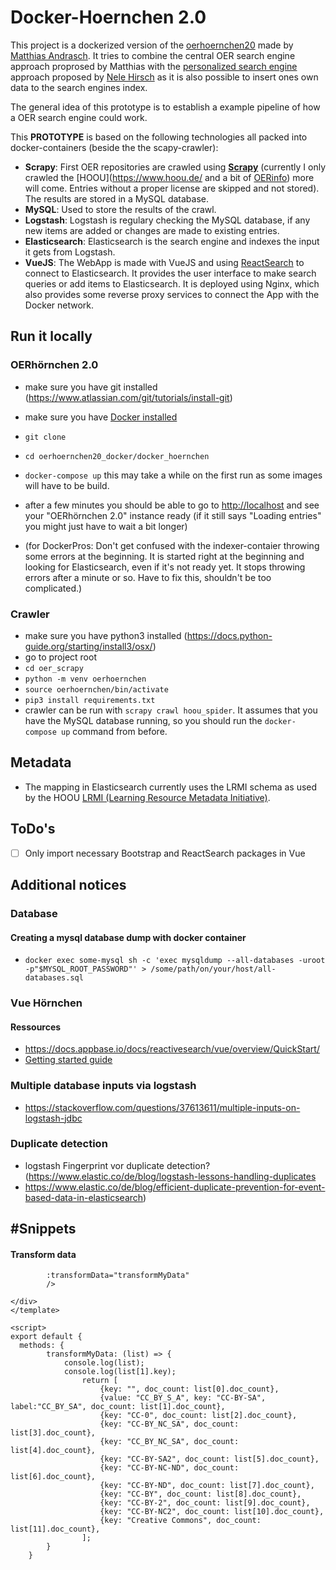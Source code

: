 # Docker-Hoernchen 2.0

This project is a dockerized version of the [oerhoernchen20](https://github.com/programmieraffe/oerhoernchen20) made by [Matthias Andrasch](https://twitter.com/m_andrasch). 
It tries to combine the central OER search engine approach proprosed by Matthias with the [personalized search engine](https://ebildungslabor.de/blog/oersuchtool/) approach proposed by [Nele Hirsch](https://twitter.com/eBildungslabor) as it is also possible to insert ones own data to the search engines index.

The general idea of this prototype is to establish a example pipeline of how a OER search engine could work. 

This **PROTOTYPE** is based on the following technologies all packed into docker-containers (beside the the scapy-crawler):

- **Scrapy**: First OER repositories are crawled using **[Scrapy](http://scrapy.org/)** (currently I only crawled the [HOOU](https://www.hoou.de/ and a bit of [OERinfo](https://open-educational-resources.de/)) more will come. Entries without a proper license are skipped and not stored). The results are stored in a MySQL database.
- **MySQL**: Used to store the results of the crawl.
- **Logstash**: Logstash is regulary checking the MySQL database, if any new items are added or changes are made to existing entries.
- **Elasticsearch**: Elasticsearch is the search engine and indexes the input it gets from Logstash.
- **VueJS**: The WebApp is made with VueJS and using [ReactSearch](https://docs.appbase.io/docs/reactivesearch/vue/overview/QuickStart/) to connect to Elasticsearch. It provides the user interface to make search queries or add items to Elasticsearch. It is deployed using Nginx, which also provides some reverse proxy services to connect the App with the Docker network.

## Run it locally

### OERhörnchen 2.0

- make sure you have git installed (https://www.atlassian.com/git/tutorials/install-git)
- make sure you have [Docker installed](https://docs.docker.com/install/)
- `git clone`
- `cd oerhoernchen20_docker/docker_hoernchen`
- `docker-compose up` this may take a while on the first run as some images will have to be build.
- after a few minutes you should be able to go to <http://localhost> and see your "OERhörnchen 2.0" instance ready (if it still says "Loading entries" you might just have to wait a bit longer)

- (for DockerPros: Don't get confused with the indexer-contaier throwing some errors at the beginning. It is started right at the beginning and looking for Elasticsearch, even if it's not ready yet. It stops throwing errors after a minute or so. Have to fix this, shouldn't be too complicated.)

### Crawler

- make sure you have python3 installed (https://docs.python-guide.org/starting/install3/osx/)
- go to project root
- `cd oer_scrapy`
- `python -m venv oerhoernchen`
- `source oerhoernchen/bin/activate`
- `pip3 install requirements.txt`
- crawler can be run with `scrapy crawl hoou_spider`. It assumes that you have the MySQL database running, so you should run the `docker-compose up` command from before.


## Metadata

- The mapping in Elasticsearch currently uses the LRMI schema as used by the HOOU [LRMI (Learning Resource Metadata Initiative)](https://www.dublincore.org/specifications/lrmi/lrmi_terms/).

## ToDo's

- [ ] Only import necessary Bootstrap and ReactSearch packages in Vue

## Additional notices

### Database

#### Creating a mysql database dump with docker container

- `docker exec some-mysql sh -c 'exec mysqldump --all-databases -uroot -p"$MYSQL_ROOT_PASSWORD"' > /some/path/on/your/host/all-databases.sql`

### Vue Hörnchen

#### Ressources

- https://docs.appbase.io/docs/reactivesearch/vue/overview/QuickStart/
- [Getting started guide](https://opensource.appbase.io/reactive-manual/getting-started/reactivebase.html)

### Multiple database inputs via logstash

- https://stackoverflow.com/questions/37613611/multiple-inputs-on-logstash-jdbc

### Duplicate detection

- logstash Fingerprint vor duplicate detection? (https://www.elastic.co/de/blog/logstash-lessons-handling-duplicates
- https://www.elastic.co/de/blog/efficient-duplicate-prevention-for-event-based-data-in-elasticsearch)


## #Snippets

#### Transform data

```
		:transformData="transformMyData"
		/>

</div>
</template>

<script>
export default {
  methods: {
		transformMyData: (list) => {
			console.log(list);
			console.log(list[1].key);
				return [
					{key: "", doc_count: list[0].doc_count},
					{value: "CC_BY_S_A", key: "CC-BY-SA", label:"CC_BY_SA", doc_count: list[1].doc_count},
					{key: "CC-0", doc_count: list[2].doc_count},
					{key: "CC-BY_NC_SA", doc_count: list[3].doc_count},
					{key: "CC_BY_NC_SA", doc_count: list[4].doc_count},
					{key: "CC-BY-SA2", doc_count: list[5].doc_count},
					{key: "CC-BY-NC-ND", doc_count: list[6].doc_count},
					{key: "CC-BY-ND", doc_count: list[7].doc_count},
					{key: "CC-BY", doc_count: list[8].doc_count},
					{key: "CC-BY-2", doc_count: list[9].doc_count},
					{key: "CC-BY-NC2", doc_count: list[10].doc_count},
					{key: "Creative Commons", doc_count: list[11].doc_count},
				];
		}
	}
```